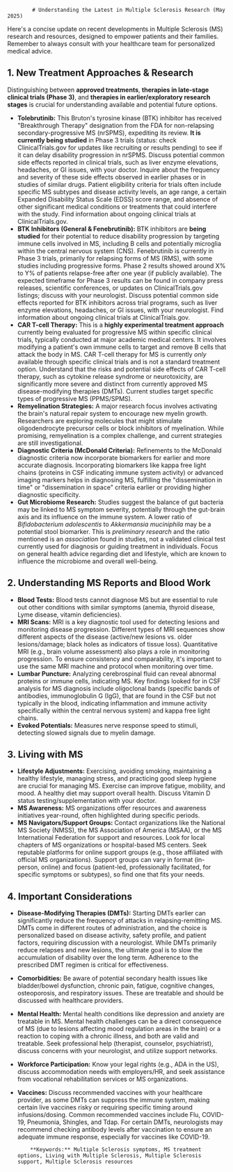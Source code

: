 
            # Understanding the Latest in Multiple Sclerosis Research (May 2025)

Here's a concise update on recent developments in Multiple Sclerosis (MS) research and resources, designed to empower patients and their families. Remember to always consult with your healthcare team for personalized medical advice.

## 1. New Treatment Approaches & Research

Distinguishing between **approved treatments**, **therapies in late-stage clinical trials (Phase 3)**, and **therapies in earlier/exploratory research stages** is crucial for understanding available and potential future options.

*   **Tolebrutinib:** This Bruton's tyrosine kinase (BTK) inhibitor has received "Breakthrough Therapy" designation from the FDA for non-relapsing secondary-progressive MS (nrSPMS), expediting its review. **It is currently being studied** in Phase 3 trials (status: check ClinicalTrials.gov for updates like recruiting or results pending) to see if it can delay disability progression in nrSPMS. Discuss potential common side effects reported in clinical trials, such as liver enzyme elevations, headaches, or GI issues, with your doctor. Inquire about the frequency and severity of these side effects observed in earlier phases or in studies of similar drugs. Patient eligibility criteria for trials often include specific MS subtypes and disease activity levels, an age range, a certain Expanded Disability Status Scale (EDSS) score range, and absence of other significant medical conditions or treatments that could interfere with the study. Find information about ongoing clinical trials at ClinicalTrials.gov.
*   **BTK Inhibitors (General & Fenebrutinib):** BTK inhibitors are **being studied** for their potential to reduce disability progression by targeting immune cells involved in MS, including B cells and potentially microglia within the central nervous system (CNS). Fenebrutinib is currently in Phase 3 trials, primarily for relapsing forms of MS (RMS), with some studies including progressive forms. Phase 2 results showed around X% to Y% of patients relapse-free after one year (if publicly available). The expected timeframe for Phase 3 results can be found in company press releases, scientific conferences, or updates on ClinicalTrials.gov listings; discuss with your neurologist. Discuss potential common side effects reported for BTK inhibitors across trial programs, such as liver enzyme elevations, headaches, or GI issues, with your neurologist. Find information about ongoing clinical trials at ClinicalTrials.gov.
*   **CAR T-cell Therapy:** This is a **highly experimental treatment approach** currently being evaluated for progressive MS within specific clinical trials, typically conducted at major academic medical centers. It involves modifying a patient's own immune cells to target and remove B cells that attack the body in MS. CAR T-cell therapy for MS is currently *only* available through specific clinical trials and is not a standard treatment option. Understand that the risks and potential side effects of CAR T-cell therapy, such as cytokine release syndrome or neurotoxicity, are significantly more severe and distinct from currently approved MS disease-modifying therapies (DMTs). Current studies target specific types of progressive MS (PPMS/SPMS).
*   **Remyelination Strategies:** A major research focus involves activating the brain's natural repair system to encourage new myelin growth. Researchers are exploring molecules that might stimulate oligodendrocyte precursor cells or block inhibitors of myelination. While promising, remyelination is a complex challenge, and current strategies are still investigational.
*   **Diagnostic Criteria (McDonald Criteria):** Refinements to the McDonald diagnostic criteria now incorporate biomarkers for earlier and more accurate diagnosis. Incorporating biomarkers like kappa free light chains (proteins in CSF indicating immune system activity) or advanced imaging markers helps in diagnosing MS, fulfilling the "dissemination in time" or "dissemination in space" criteria earlier or providing higher diagnostic specificity.
*   **Gut Microbiome Research:** Studies suggest the balance of gut bacteria may be linked to MS symptom severity, potentially through the gut-brain axis and its influence on the immune system. A lower ratio of *Bifidobacterium adolescentis* to *Akkermansia muciniphila* may be a potential stool biomarker. This is *preliminary research* and the ratio mentioned is an *association* found in studies, not a validated clinical test currently used for diagnosis or guiding treatment in individuals. Focus on general health advice regarding diet and lifestyle, which are known to influence the microbiome and overall well-being.

## 2. Understanding MS Reports and Blood Work

*   **Blood Tests:** Blood tests cannot diagnose MS but are essential to rule out other conditions with similar symptoms (anemia, thyroid disease, Lyme disease, vitamin deficiencies).
*   **MRI Scans:** MRI is a key diagnostic tool used for detecting lesions and monitoring disease progression. Different types of MRI sequences show different aspects of the disease (active/new lesions vs. older lesions/damage; black holes as indicators of tissue loss). Quantitative MRI (e.g., brain volume assessment) also plays a role in monitoring progression. To ensure consistency and comparability, it's important to use the same MRI machine and protocol when monitoring over time.
*   **Lumbar Puncture:** Analyzing cerebrospinal fluid can reveal abnormal proteins or immune cells, indicating MS. Key findings looked for in CSF analysis for MS diagnosis include oligoclonal bands (specific bands of antibodies, immunoglobulin G (IgG), that are found in the CSF but not typically in the blood, indicating inflammation and immune activity specifically within the central nervous system) and kappa free light chains.
*   **Evoked Potentials:** Measures nerve response speed to stimuli, detecting slowed signals due to myelin damage.

## 3. Living with MS

*   **Lifestyle Adjustments:** Exercising, avoiding smoking, maintaining a healthy lifestyle, managing stress, and practicing good sleep hygiene are crucial for managing MS. Exercise can improve fatigue, mobility, and mood. A healthy diet may support overall health. Discuss Vitamin D status testing/supplementation with your doctor.
*   **MS Awareness:** MS organizations offer resources and awareness initiatives year-round, often highlighted during specific periods.
*   **MS Navigators/Support Groups:** Contact organizations like the National MS Society (NMSS), the MS Association of America (MSAA), or the MS International Federation for support and resources. Look for local chapters of MS organizations or hospital-based MS centers. Seek reputable platforms for online support groups (e.g., those affiliated with official MS organizations). Support groups can vary in format (in-person, online) and focus (patient-led, professionally facilitated, for specific symptoms or subtypes), so find one that fits your needs.

## 4. Important Considerations

*   **Disease-Modifying Therapies (DMTs):** Starting DMTs earlier can significantly reduce the frequency of attacks in relapsing-remitting MS. DMTs come in different routes of administration, and the choice is personalized based on disease activity, safety profile, and patient factors, requiring discussion with a neurologist. While DMTs primarily reduce relapses and new lesions, the ultimate goal is to slow the accumulation of disability over the long term. Adherence to the prescribed DMT regimen is critical for effectiveness.
*   **Comorbidities:** Be aware of potential secondary health issues like bladder/bowel dysfunction, chronic pain, fatigue, cognitive changes, osteoporosis, and respiratory issues. These are treatable and should be discussed with healthcare providers.
*   **Mental Health:** Mental health conditions like depression and anxiety are treatable in MS. Mental health challenges can be a direct consequence of MS (due to lesions affecting mood regulation areas in the brain) or a reaction to coping with a chronic illness, and both are valid and treatable. Seek professional help (therapist, counselor, psychiatrist), discuss concerns with your neurologist, and utilize support networks.
*   **Workforce Participation:** Know your legal rights (e.g., ADA in the US), discuss accommodation needs with employers/HR, and seek assistance from vocational rehabilitation services or MS organizations.
*   **Vaccines:** Discuss recommended vaccines with your healthcare provider, as some DMTs can suppress the immune system, making certain live vaccines risky or requiring specific timing around infusions/dosing. Common recommended vaccines include Flu, COVID-19, Pneumonia, Shingles, and Tdap. For certain DMTs, neurologists may recommend checking antibody levels after vaccination to ensure an adequate immune response, especially for vaccines like COVID-19.

            **Keywords:** Multiple Sclerosis symptoms, MS treatment options, Living with Multiple Sclerosis, Multiple Sclerosis support, Multiple Sclerosis resources
            